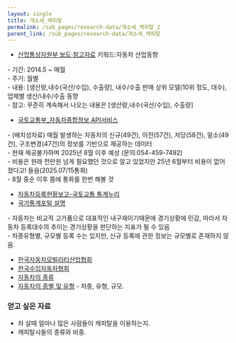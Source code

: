 ```yaml
---
layout: single
title: 개소세_캐피탈
permalink: /sub_pages/research-data/개소세_캐피탈_2
parent_link: /sub_pages/research-data/개소세_캐피탈
---
```


- [산업통상자원부 보도·참고자료](https://www.motie.go.kr/kor/article/ATCL3f49a5a8c) 키워드:자동차 산업동향

\- 기간: 2014.5 ~ 매월 <br>
\- 주기: 월별  <br>
\- 내용: [생산량,내수(국산/수입), 수출량], 내수/수출 판매 상위 모델(10위 정도, 대수), 업체별 생산/내수/수출 동향  <br>
\- 참고: 꾸준히 계속해서 나오는 내용은 [생산량,내수(국산/수입), 수출량]  

- [국토교통부_자동차종합정보 API서비스](https://www.data.go.kr/data/15071233/openapi.do)

\- (배치성자료) 매월 발생하는 자동차의 신규(49건), 이전(57건), 저당(58건), 말소(49건), 구조변경(47건)의 정보를 기반으로 제공하는 데이터 <br>
\- 현재 제공불가하며 2025년 8월 이후 예상 (문의:054-459-7492) <br> 
\- 비용은 원래 천만원 넘게 필요했던 것으로 알고 있었지만 25년 6월부터 비용이 없어졌다고! 들음(2025.07/15통화) <br>
\- 8월 중순 이후 쯤에 통화를 한번 해볼 것

- [자동차등록현황보고-국토교통 통계누리](https://stat.molit.go.kr/portal/cate/statAnalsView.do?hRsId=58&hFormId=&hSelectId=&sStyleNum=&sStart=&sEnd=&hPoint=&hAppr=&oFileName=&rFileName=&midpath=)
- [국가통계포털 설명](https://www.k-stat.go.kr/metasvc/msba100/statsdcdta?statsConfmNo=116015&kosisYn=Y)

 \- 자동차는 비교적 고가품으로 대표적인 내구재이기때문에 경기상황에 민감, 따라서 자동차 등록대수의 추이는 경기상황을 판단하는 지표가 될 수 있음 <br>
 \- 차종유형별, 규모별 등록 수는 있지만, 신규 등록에 관한 정보는 규모별로 존재하지 않음.

- [한국자동차모빌리티산업협회](https://www.kama.or.kr/MainController)
- [한국수입자동차협회](https://www.kaida.co.kr/ko/service/dbService.do)
- [자동차의 종류](https://www.molit.go.kr/USR/policyTarget/dtl.jsp?idx=537) 
- [자동차의 종별 및 유형](https://sdwo.cafe24.com/sihayngyolyeng/aa2-1-4.htm) - 차종, 유형, 규모.

### 얻고 싶은 자료 
- 차 살때 얼마나 많은 사람들이 캐피탈을 이용하는지.
- 캐피탈사들의 종류와 비중.